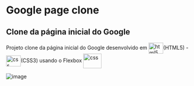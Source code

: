 # Google page clone

## Clone da página inicial do Google

 Projeto clone da página inicial do Google desenvolvido em <img align="center" alt="html5" height="30" width="40" img src="https://cdn.jsdelivr.net/gh/devicons/devicon/icons/html5/html5-original.svg" />(HTML5) -  <img align="center" alt="css" height="30" width="40" img src="https://cdn.jsdelivr.net/gh/devicons/devicon/icons/css3/css3-original.svg" />(CSS3)  usando o Flexbox    <img align="center" alt="css" height="40" width="50" img src="https://www.acceseo.com/wp-content/uploads/2017/06/portadaJunio17_Teje-comp.jpg" />

 ![image](https://user-images.githubusercontent.com/97995984/209950362-9031f8e5-0f9f-44e3-b9af-3f97f40df244.png)
